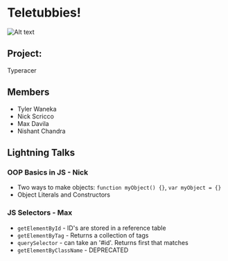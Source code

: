 # Teletubbies!

![Alt text](http://adambeer.co.uk/wp-content/uploads/Teletubbies.jpg)

## Project:
Typeracer

## Members
* Tyler Waneka
* Nick Scricco
* Max Davila
* Nishant Chandra

## Lightning Talks

### OOP Basics in JS - Nick
* Two ways to make objects: `function myObject() {}`,
  `var myObject = {}`
* Object Literals and Constructors

### JS Selectors - Max
* `getElementById` - ID's are stored in a reference table
* `getElementByTag` - Returns a collection of tags
* `querySelector` - can take an '#id'. Returns first that matches
* `getElementByClassName` - DEPRECATED
